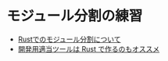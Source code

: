 # モジュール分割の練習

+ [Rustでのモジュール分割について](https://qiita.com/TakedaTakumi/items/7936a19979e46fc1b780)
+ [開発用適当ツールは Rust で作るのもオススメ](https://zenn.dev/codemountains/articles/0d3831c10c46b8#python-%E3%81%97%E3%81%8B%E5%8B%9D%E3%81%9F%E3%82%93)